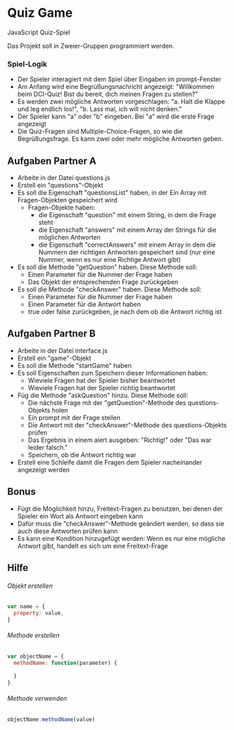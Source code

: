 # Quiz Game
JavaScript Quiz-Spiel

Das Projekt soll in Zweier-Gruppen programmiert werden.

### Spiel-Logik
- Der Spieler interagiert mit dem Spiel über Eingaben im prompt-Fenster
- Am Anfang wird eine Begrüßungsnachricht angezeigt: "Willkommen beim DCI-Quiz! Bist du bereit, dich meinen Fragen zu stellen?"
- Es werden zwei mögliche Antworten vorgeschlagen: "a. Halt die Klappe und leg endlich los!", "b. Lass mal, ich will nicht denken."
- Der Spieler kann "a" oder "b" eingeben. Bei "a" wird die erste Frage angezeigt
- Die Quiz-Fragen sind Multiple-Choice-Fragen, so wie die Begrüßungsfrage. Es kann zwei oder mehr mögliche Antworten geben.


## Aufgaben Partner A
- Arbeite in der Datei questions.js
- Erstell ein "questions"-Objekt
- Es soll die Eigenschaft "questionsList" haben, in der Ein Array mit Fragen-Objekten gespeichert wird
  - Fragen-Objekte haben:
    - die Eigenschaft "question" mit einem String, in dem die Frage steht
    - die Eigenschaft "answers" mit einem Array der Strings für die möglichen Antworten
    - die Eigenschaft "correctAnswers" mit einem Array in dem die Nummern der richtigen Antworten gespeichert sind (nur eine Nummer, wenn es nur eine Richtige Antwort gibt)
- Es soll die Methode "getQuestion" haben. Diese Methode soll:
  - Einen Parameter für die Nummer der Frage haben
  - Das Objekt der entsprechenden Frage zurückgeben
- Es soll die Methode "checkAnswer" haben. Diese Methode soll:
  - Einen Parameter für die Nummer der Frage haben
  - Einen Parameter für die Antwort haben
  - true oder false zurückgeben, je nach dem ob die Antwort richtig ist

## Aufgaben Partner B
- Arbeite in der Datei interface.js
- Erstell ein "game"-Objekt
- Es soll die Methode "startGame" haben
- Es soll Eigenschaften zum Speichern dieser Informationen haben:
  - Wieviele Fragen hat der Spieler bisher beantwortet
  - Wieviele Fragen hat der Spieler richtig beantwortet
- Füg die Methode "askQuestion" hinzu. Diese Methode soll:
  - Die nächste Frage mit der "getQuestion"-Methode des questions-Objekts holen
  - Ein prompt mit der Frage stellen
  - Die Antwort mit der "checkAnswer"-Methode des questions-Objekts prüfen
  - Das Ergebnis in einem alert ausgeben: "Richtig!" oder "Das war leider falsch."
  - Speichern, ob die Antwort richtig war
- Erstell eine Schleife damit die Fragen dem Spieler nacheinander angezeigt werden

## Bonus
- Fügt die Möglichkeit hinzu, Freitext-Fragen zu benutzen, bei denen der Spieler ein Wort als Antwort eingeben kann
- Dafür muss die "checkAnswer"-Methode geändert werden, so dass sie auch diese Antworten prüfen kann
- Es kann eine Kondition hinzugefügt werden: Wenn es nur eine mögliche Antwort gibt, handelt es sich um eine Freitext-Frage

## Hilfe
###### Objekt erstellen
```javascript
var name = {
  property: value,
}
```
###### Methode erstellen
```javascript
var objectName = {
  methodName: function(parameter) {
    
  }
}
```
###### Methode verwenden
```javascript
objectName.methodName(value)
```
